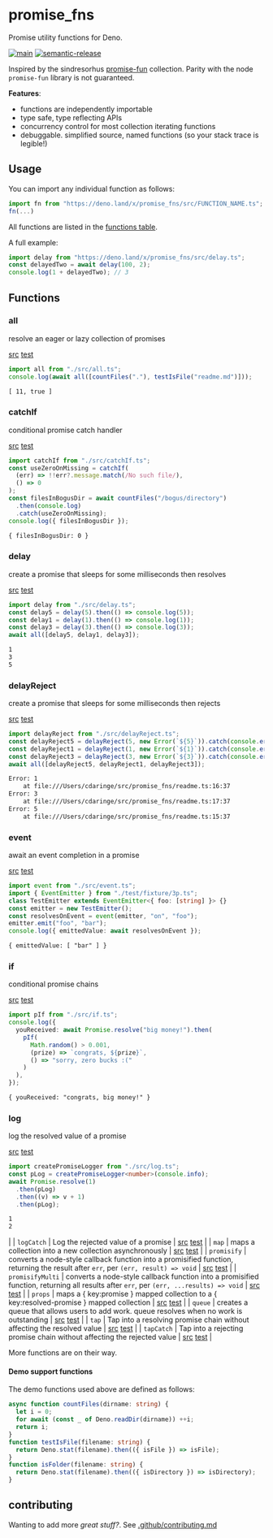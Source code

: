 # promise_fns

Promise utility functions for Deno.

[![main](https://github.com/cdaringe/promise_fns/actions/workflows/main.yml/badge.svg)](https://github.com/cdaringe/promise_fns/actions/workflows/main.yml)
[![semantic-release](https://img.shields.io/badge/%20%20%F0%9F%93%A6%F0%9F%9A%80-semantic--release-e10079.svg)](https://github.com/semantic-release/semantic-release)

Inspired by the sindresorhus
[promise-fun](https://github.com/sindresorhus/promise-fun) collection. Parity
with the node `promise-fun` library is not guaranteed.

**Features**:

- functions are independently importable
- type safe, type reflecting APIs
- concurrency control for most collection iterating functions
- debuggable. simplified source, named functions (so your stack trace is
  legible!)

## Usage

You can import any individual function as follows:

```ts {skipRun: true}
import fn from "https://deno.land/x/promise_fns/src/FUNCTION_NAME.ts";
fn(...)
```

All functions are listed in the [functions table](#functions).

A full example:

```ts {skipRun: true}
import delay from "https://deno.land/x/promise_fns/src/delay.ts";
const delayedTwo = await delay(100, 2);
console.log(1 + delayedTwo); // 3
```

## Functions

### all

resolve an eager or lazy collection of promises

[src](./src/all.ts) [test](./test/all.test.ts)

```ts {group: demo, file: {name: "readme.ts", autoRemove: false}}
import all from "./src/all.ts";
console.log(await all([countFiles("."), testIsFile("readme.md")]));
```

```txt {skipRun: true, isExecutionOutput: true}
[ 11, true ]
```

### catchIf

conditional promise catch handler

[src](./src/catchIf.ts) [test](./test/catchIf.test.ts)

```ts {group: demo }
import catchIf from "./src/catchIf.ts";
const useZeroOnMissing = catchIf(
  (err) => !!err?.message.match(/No such file/),
  () => 0
);
const filesInBogusDir = await countFiles("/bogus/directory")
  .then(console.log)
  .catch(useZeroOnMissing);
console.log({ filesInBogusDir });
```

```txt {skipRun: true, isExecutionOutput: true}
{ filesInBogusDir: 0 }
```

### delay

create a promise that sleeps for some milliseconds then resolves

[src](./src/delay.ts) [test](./test/delay.test.ts)

```ts {group: demo}
import delay from "./src/delay.ts";
const delay5 = delay(5).then(() => console.log(5));
const delay1 = delay(1).then(() => console.log(1));
const delay3 = delay(3).then(() => console.log(3));
await all([delay5, delay1, delay3]);
```

```txt {skipRun: true, isExecutionOutput: true}
1
3
5
```

### delayReject

create a promise that sleeps for some milliseconds then rejects

[src](./src/delayReject.ts) [test](./test/delayReject.test.ts)

```ts {group: demo}
import delayReject from "./src/delayReject.ts";
const delayReject5 = delayReject(5, new Error(`${5}`)).catch(console.error);
const delayReject1 = delayReject(1, new Error(`${1}`)).catch(console.error);
const delayReject3 = delayReject(3, new Error(`${3}`)).catch(console.error);
await all([delayReject5, delayReject1, delayReject3]);
```

```txt {skipRun: true, isExecutionOutput: true}
Error: 1
    at file:///Users/cdaringe/src/promise_fns/readme.ts:16:37
Error: 3
    at file:///Users/cdaringe/src/promise_fns/readme.ts:17:37
Error: 5
    at file:///Users/cdaringe/src/promise_fns/readme.ts:15:37
```

### event

await an event completion in a promise

[src](./src/event.ts) [test](./test/event.test.ts)

```ts {group: demo}
import event from "./src/event.ts";
import { EventEmitter } from "./test/fixture/3p.ts";
class TestEmitter extends EventEmitter<{ foo: [string] }> {}
const emitter = new TestEmitter();
const resolvesOnEvent = event(emitter, "on", "foo");
emitter.emit("foo", "bar");
console.log({ emittedValue: await resolvesOnEvent });
```

```txt {skipRun: true, isExecutionOutput: true}
{ emittedValue: [ "bar" ] }
```

### if

conditional promise chains

[src](./src/if.ts) [test](./test/if.test.ts)

```ts {group: demo}
import pIf from "./src/if.ts";
console.log({
  youReceived: await Promise.resolve("big money!").then(
    pIf(
      Math.random() > 0.001,
      (prize) => `congrats, ${prize}`,
      () => "sorry, zero bucks :("
    )
  ),
});
```

```txt {skipRun: true, isExecutionOutput: true}
{ youReceived: "congrats, big money!" }
```

### log

log the resolved value of a promise

[src](./src/log.ts) [test](./test/log.test.ts)

```ts {group: demo}
import createPromiseLogger from "./src/log.ts";
const pLog = createPromiseLogger<number>(console.info);
await Promise.resolve(1)
  .then(pLog)
  .then((v) => v + 1)
  .then(pLog);
```

```txt {skipRun: true, isExecutionOutput: true}
1
2
```

| | `logCatch` | Log the rejected value of a promise | [src](./src/logCatch.ts)
[test](./test/logCatch.test.ts) | | `map` | maps a collection into a new
collection asynchronously | [src](./src/map.ts) [test](./test/map.test.ts) | |
`promisify` | converts a node-style callback function into a promisified
function, returning the result after `err`, per `(err, result) => void` |
[src](./src/promisify.ts) [test](./test/promisify.test.ts) | | `promisifyMulti`
| converts a node-style callback function into a promisified function, returning
all results after `err`, per `(err, ...results) => void` |
[src](./src/promisifyMulti.ts) [test](./test/promisifyMulti.test.ts) | | `props`
| maps a { key:promise } mapped collection to a { key:resolved-promise } mapped
collection | [src](./src/props.ts) [test](./test/props.test.ts) | | `queue` |
creates a queue that allows users to add work. queue resolves when no work is
outstanding | [src](./src/queue.ts) [test](./test/queue.test.ts) | | `tap` | Tap
into a resolving promise chain without affecting the resolved value |
[src](./src/tap.ts) [test](./test/tap.test.ts) | | `tapCatch` | Tap into a
rejecting promise chain without affecting the rejected value |
[src](./src/tapCatch.ts) [test](./test/tapCatch.test.ts) |

More functions are on their way.

#### Demo support functions

The demo functions used above are defined as follows:

```ts {group: demo}
async function countFiles(dirname: string) {
  let i = 0;
  for await (const _ of Deno.readDir(dirname)) ++i;
  return i;
}
function testIsFile(filename: string) {
  return Deno.stat(filename).then(({ isFile }) => isFile);
}
function isFolder(filename: string) {
  return Deno.stat(filename).then(({ isDirectory }) => isDirectory);
}
```

## contributing

Wanting to add more _great stuff?_. See
[.github/contributing.md](.github/contributing.md)

